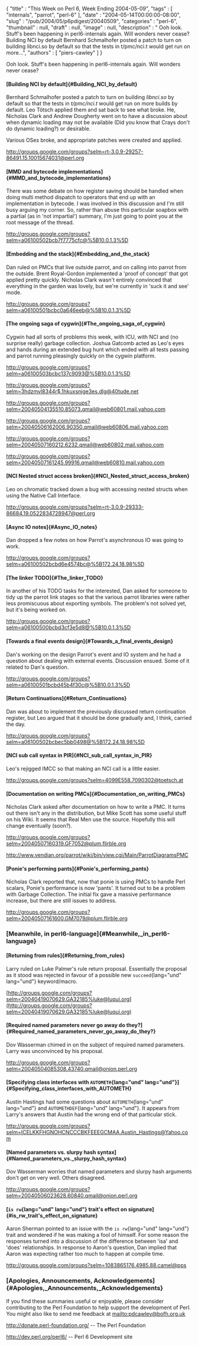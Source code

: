 {
   "title" : "This Week on Perl 6, Week Ending 2004-05-09",
   "tags" : [
      "internals",
      "parrot",
      "perl-6"
   ],
   "date" : "2004-05-14T00:00:00-08:00",
   "slug" : "/pub/2004/05/p6pdigest/20040509",
   "categories" : "perl-6",
   "thumbnail" : null,
   "draft" : null,
   "image" : null,
   "description" : " Ooh look. Stuff's been happening in perl6-internals again. Will wonders never cease? Building NCI by default Bernhard Schmalhofer posted a patch to turn on building libnci.so by default so that the tests in t/pmc/nci.t would get run on more...",
   "authors" : [
      "piers-cawley"
   ]
}





Ooh look. Stuff's been happening in perl6-internals again. Will wonders
never cease?

#### [Building NCI by default]{#Building_NCI_by_default}

Bernhard Schmalhofer posted a patch to turn on building *libnci.so* by
default so that the tests in *t/pmc/nci.t* would get run on more builds
by default. Leo Tötsch applied them and sat back to see what broke. He,
Nicholas Clark and Andrew Dougherty went on to have a discussion about
when dynamic loading may not be available (Did you know that Crays don't
do dynamic loading?) or desirable.

Various OSes broke, and appropriate patches were created and applied.

<http://groups.google.com/groups?selm=rt-3.0.9-29257-86491.15.10015674031@perl.org>

#### [MMD and bytecode implementations]{#MMD_and_bytecode_implementations}

There was some debate on how register saving should be handled when
doing multi method dispatch to operators that end up with an
implementation in bytecode. I was involved in this discussion and I'm
still busy arguing my corner. So, rather than abuse this particular
soapbox with a partial (as in 'not impartial') summary, I'm just going
to point you at the root message of the thread.

<http://groups.google.com/groups?selm=a06100502bcb7f7775cfc@%5B10.0.1.3%5D>

#### [Embedding and the stack]{#Embedding_and_the_stack}

Dan ruled on PMCs that live outside parrot, and on calling into parrot
from the outside. Brent Royal-Gordon implemented a 'proof of concept'
that got applied pretty quickly. Nicholas Clark wasn't entirely
convinced that everything in the garden was lovely, but we're currently
in 'suck it and see' mode.

<http://groups.google.com/groups?selm=a06100501bcbc0a646eeb@%5B10.0.1.3%5D>

#### [The ongoing saga of cygwin]{#The_ongoing_saga_of_cygwin}

Cygwin had all sorts of problems this week, with ICU, with NCI and (no
surprise really) garbage collection. Joshua Gatcomb acted as Leo's eyes
and hands during an extended bug hunt which ended with all tests passing
and parrot running pleasingly quickly on the cygwin platform.

<http://groups.google.com/groups?selm=a06100503bcbc137c9093@%5B10.0.1.3%5D>

<http://groups.google.com/groups?selm=3hdzmvl8344r$.1hkuxsnjge3es.dlg@40tude.net>

<http://groups.google.com/groups?selm=20040504135510.85073.qmail@web60801.mail.yahoo.com>

<http://groups.google.com/groups?selm=20040506162006.90350.qmail@web60806.mail.yahoo.com>

<http://groups.google.com/groups?selm=20040507160212.6232.qmail@web60802.mail.yahoo.com>

<http://groups.google.com/groups?selm=20040507161245.99916.qmail@web60810.mail.yahoo.com>

#### [NCI Nested struct access broken]{#NCI_Nested_struct_access_broken}

Leo on chromatic tracked down a bug with accessing nested structs when
using the Native Call Interface.

<http://groups.google.com/groups?selm=rt-3.0.9-29333-86684.19.0522834728947@perl.org>

#### [Async IO notes]{#Async_IO_notes}

Dan dropped a few notes on how Parrot's asynchronous IO was going to
work.

<http://groups.google.com/groups?selm=a06100502bcbd6e4574bc@%5B172.24.18.98%5D>

#### [The linker TODO]{#The_linker_TODO}

In another of his TODO tasks for the interested, Dan asked for someone
to tidy up the parrot link stages so that the various parrot libraries
were rather less promiscuous about exporting symbols. The problem's not
solved yet, but it's being worked on.

<http://groups.google.com/groups?selm=a06100500bcbd3cf3e5d8@%5B10.0.1.3%5D>

#### [Towards a final events design]{#Towards_a_final_events_design}

Dan's working on the design Parrot's event and IO system and he had a
question about dealing with external events. Discussion ensued. Some of
it related to Dan's question.

<http://groups.google.com/groups?selm=a06100501bcbd45b4f30c@%5B10.0.1.3%5D>

#### [Return Continuations]{#Return_Continuations}

Dan was about to implement the previously discussed return continuation
register, but Leo argued that it should be done gradually and, I think,
carried the day.

<http://groups.google.com/groups?selm=a06100502bcbec5bb0498@%5B172.24.18.98%5D>

#### [NCI sub call syntax in PIR]{#NCI_sub_call_syntax_in_PIR}

Leo's rejigged IMCC so that making an NCI call is a little easier.

<http://groups.google.com/groups?selm=4099E558.7090302@toetsch.at>

#### [Documentation on writing PMCs]{#Documentation_on_writing_PMCs}

Nicholas Clark asked after documentation on how to write a PMC. It turns
out there isn't any in the distribution, but Mike Scott has some useful
stuff on his Wiki. It seems that Real Men use the source. Hopefully this
will change eventually (soon?).

<http://groups.google.com/groups?selm=20040507160319.GF7052@plum.flirble.org>

<http://www.vendian.org/parrot/wiki/bin/view.cgi/Main/ParrotDiagramsPMC>

#### [Ponie's performing pants]{#Ponie's_performing_pants}

Nicholas Clark reported that, now that ponie is using PMCs to handle
Perl scalars, Ponie's performance is now 'pants'. It turned out to be a
problem with Garbage Collection. The initial fix gave a massive
performance increase, but there are still issues to address.

<http://groups.google.com/groups?selm=20040507161600.GM7078@plum.flirble.org>

### [Meanwhile, in perl6-language]{#Meanwhile,_in_perl6-language}

#### [Returning from rules]{#Returning_from_rules}

Larry ruled on Luke Palmer's rule return proposal. Essentially the
proposal as it stood was rejected in favour of a possible new
`succeed`{lang="und" lang="und"} keyword/macro.

[http://groups.google.com/groups?selm=20040419070629.GA32185%luke@luqui.org](http://groups.google.com/groups?selm=20040419070629.GA32185%luke@luqui.org)

#### [Required named parameters never go away do they?]{#Required_named_parameters_never_go_away_do_they?}

Dov Wasserman chimed in on the subject of required named parameters.
Larry was unconvinced by his proposal.

<http://groups.google.com/groups?selm=20040504085308.43740.qmail@onion.perl.org>

#### [Specifying class interfaces with `AUTOMETH`{lang="und" lang="und"}]{#Specifying_class_interfaces_with_AUTOMETH}

Austin Hastings had some questions about `AUTOMETH`{lang="und"
lang="und"} and `AUTOMETHDEF`{lang="und" lang="und"}. It appears from
Larry's answers that Austin had the wrong end of that particular stick.

<http://groups.google.com/groups?selm=ICELKKFHGNOHCNCCCBKFEEEGCMAA.Austin_Hastings@Yahoo.com>

#### [Named parameters vs. slurpy hash syntax]{#Named_parameters_vs._slurpy_hash_syntax}

Dov Wasserman worries that named parameters and slurpy hash arguments
don't get on very well. Others disagreed.

<http://groups.google.com/groups?selm=20040506023628.60840.qmail@onion.perl.org>

#### [`is rw`{lang="und" lang="und"} trait's effect on signature]{#is_rw_trait's_effect_on_signature}

Aaron Sherman pointed to an issue with the `is rw`{lang="und"
lang="und"} trait and wondered if he was making a fool of himself. For
some reason the responses turned into a discussion of the difference
between 'isa' and 'does' relationships. In response to Aaron's question,
Dan implied that Aaron was expecting rather too much to happen at
compile time.

<http://groups.google.com/groups?selm=1083865176.4985.88.camel@pps>

### [Apologies, Announcements, Acknowledgements]{#Apologies,_Announcements,_Acknowledgements}

If you find these summaries useful or enjoyable, please consider
contributing to the Perl Foundation to help support the development of
Perl. You might also like to send me feedback at
[mailto:pdcawley@bofh.org.uk](mailto:pdcawley@bofh.org.uk)

<http://donate.perl-foundation.org/> -- The Perl Foundation

<http://dev.perl.org/perl6/> -- Perl 6 Development site



